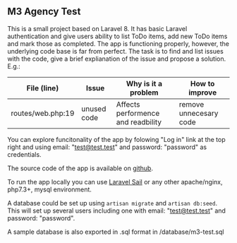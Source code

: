 ## M3 Agency Test

This is a small project based on Laravel 8. It has basic Laravel authentication and give users ability to list ToDo items, add new ToDo items and mark those as completed. The app is functioning properly, however, the underlying code base is far from perfect. The task is to find and list issues with the code, give a brief explianation of the issue and propose a solution. E.g.:


| File (line)      | Issue       | Why is it a problem                | How to improve         |
| ---------------- | ----------- | ---------------------------------- | ---------------------- |
|routes/web.php:19 | unused code | Affects performence and readbility | remove unnecesary code |

You can explore funcitonality of the app by folowing "Log in" link at the top right and using email: "test@test.test" and password: "password" as credentials. 

The source code of the app is available on [github](https://github.com/ivan-m3/m3-test).

To run the app locally you can use [Laravel Sail](https://laravel.com/docs/8.x/sail#introduction) or any other apache/nginx, php7.3+, mysql environment.

A database could be set up using `artisan migrate` and `artisan db:seed`. This will set up several users including one with email: "test@test.test" and password: "password". 

A sample database is also exported in .sql format in /database/m3-test.sql